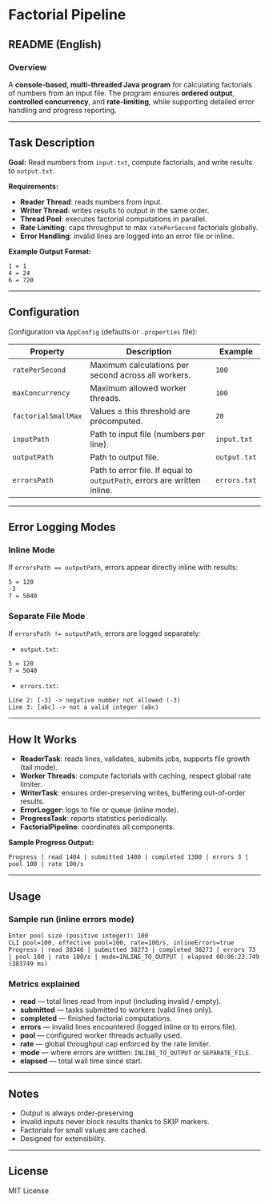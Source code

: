 # Factorial Pipeline

## README (English)

### Overview

A **console-based, multi-threaded Java program** for calculating factorials of numbers from an input file. The program ensures **ordered output**, **controlled concurrency**, and **rate-limiting**, while supporting detailed error handling and progress reporting.

---

## Task Description

**Goal:**
Read numbers from `input.txt`, compute factorials, and write results to `output.txt`.

**Requirements:**

* **Reader Thread**: reads numbers from input.
* **Writer Thread**: writes results to output in the same order.
* **Thread Pool**: executes factorial computations in parallel.
* **Rate Limiting**: caps throughput to max `ratePerSecond` factorials globally.
* **Error Handling**: invalid lines are logged into an error file or inline.

**Example Output Format:**

```
1 = 1
4 = 24
6 = 720
```

---

## Configuration

Configuration via `AppConfig` (defaults or `.properties` file):

| Property            | Description                                                              | Example      |
| ------------------- | ------------------------------------------------------------------------ | ------------ |
| `ratePerSecond`     | Maximum calculations per second across all workers.                      | `100`        |
| `maxConcurrency`    | Maximum allowed worker threads.                                          | `100`        |
| `factorialSmallMax` | Values ≤ this threshold are precomputed.                                 | `20`         |
| `inputPath`         | Path to input file (numbers per line).                                   | `input.txt`  |
| `outputPath`        | Path to output file.                                                     | `output.txt` |
| `errorsPath`        | Path to error file. If equal to `outputPath`, errors are written inline. | `errors.txt` |

---

## Error Logging Modes

### Inline Mode

If `errorsPath == outputPath`, errors appear directly inline with results:

```
5 = 120
-3
7 = 5040
```

### Separate File Mode

If `errorsPath != outputPath`, errors are logged separately:

* `output.txt`:

```
5 = 120
7 = 5040
```

* `errors.txt`:

```
Line 2: [-3] -> negative number not allowed (-3)
Line 3: [abc] -> not a valid integer (abc)
```

---

## How It Works

* **ReaderTask**: reads lines, validates, submits jobs, supports file growth (tail mode).
* **Worker Threads**: compute factorials with caching, respect global rate limiter.
* **WriterTask**: ensures order-preserving writes, buffering out-of-order results.
* **ErrorLogger**: logs to file or queue (inline mode).
* **ProgressTask**: reports statistics periodically.
* **FactorialPipeline**: coordinates all components.

**Sample Progress Output:**

```
Progress | read 1404 | submitted 1400 | completed 1300 | errors 3 | pool 100 | rate 100/s
```

---

## Usage

### Sample run (inline errors mode)

```
Enter pool size (positive integer): 100
CLI pool=100, effective pool=100, rate=100/s, inlineErrors=true
Progress | read 38346 | submitted 38273 | completed 38273 | errors 73 | pool 100 | rate 100/s | mode=INLINE_TO_OUTPUT | elapsed 00:06:23.749 (383749 ms)
```

### Metrics explained

* **read** — total lines read from input (including invalid / empty).
* **submitted** — tasks submitted to workers (valid lines only).
* **completed** — finished factorial computations.
* **errors** — invalid lines encountered (logged inline or to errors file).
* **pool** — configured worker threads actually used.
* **rate** — global throughput cap enforced by the rate limiter.
* **mode** — where errors are written: `INLINE_TO_OUTPUT` or `SEPARATE_FILE`.
* **elapsed** — total wall time since start.

---

## Notes

* Output is always order-preserving.
* Invalid inputs never block results thanks to SKIP markers.
* Factorials for small values are cached.
* Designed for extensibility.

---

## License

MIT License

